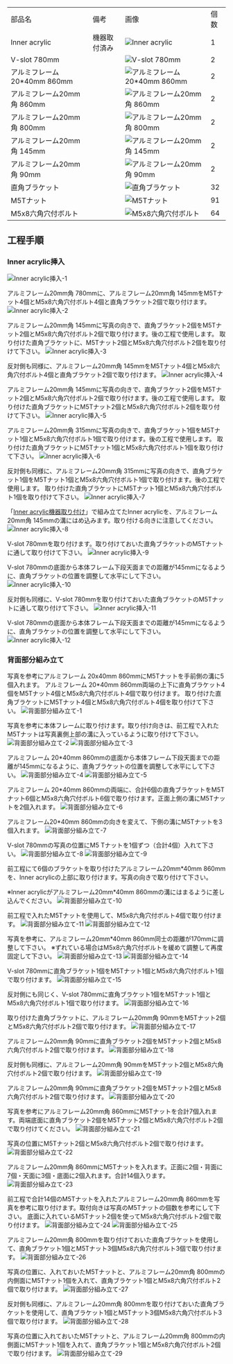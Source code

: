 <table class="packing-list">
    <tbody>
        <tr>
            <td>部品名</td>
            <td>備考</td>
            <td class="packing-img">画像</td>
            <td>個数</td>
        </tr>
        <tr>
            <td>Inner acrylic</td>
            <td>機器取付済み</td>
            <td><img src="./images/04/011.jpg" alt="Inner acrylic"></td>
            <td>1</td>
        </tr>
        <tr>
            <td>V-slot 780mm</td>
            <td></td>
            <td><img src="./images/packing/002.jpg" alt="V-slot 780mm"></td>
            <td>2</td>
        </tr>
        <tr>
            <td>アルミフレーム20*40mm 860mm</td>
            <td></td>
            <td><img src="./images/packing/003.jpg" alt="アルミフレーム20*40mm 860mm"></td>
            <td>2</td>
        </tr>
        <tr>
            <td>アルミフレーム20mm角 860mm</td>
            <td></td>
            <td><img src="./images/packing/004.jpg" alt="アルミフレーム20mm角 860mm"></td>
            <td>2</td>
        </tr>
        <tr>
            <td>アルミフレーム20mm角 800mm</td>
            <td></td>
            <td><img src="./images/packing/006.jpg" alt="アルミフレーム20mm角 800mm"></td>
            <td>2</td>
        </tr>
        <tr>
            <td>アルミフレーム20mm角 145mm</td>
            <td></td>
            <td><img src="./images/packing/012.jpg" alt="アルミフレーム20mm角 145mm"></td>
            <td>2</td>
        </tr>
        <tr>
            <td>アルミフレーム20mm角 90mm</td>
            <td></td>
            <td><img src="./images/packing/013.jpg" alt="アルミフレーム20mm角 90mm"></td>
            <td>2</td>
        </tr>
        <tr>
            <td>直角ブラケット</td>
            <td></td>
            <td><img src="./images/packing/029.jpg" alt="直角ブラケット"></td>
            <td>32</td>
        </tr>
        <tr>
            <td>M5Tナット</td>
            <td></td>
            <td><img src="./images/packing/030.jpg" alt="M5Tナット"></td>
            <td>91</td>
        </tr>
        <tr>
            <td>M5x8六角穴付ボルト</td>
            <td></td>
            <td><img src="./images/packing/031.jpg" alt="M5x8六角穴付ボルト"></td>
            <td>64</td>
        </tr>
    </tbody>
</table>

## 工程手順

### Inner acrylic挿入
<img src="./images/07/001.jpg" alt="Inner acrylic挿入-1">

アルミフレーム20mm角 780mmに、アルミフレーム20mm角 145mmをM5Tナット4個とM5x8六角穴付ボルト4個と直角ブラケット2個で取り付けます。
<img src="./images/07/002.jpg" alt="Inner acrylic挿入-2">

アルミフレーム20mm角 145mmに写真の向きで、直角ブラケット2個をM5Tナット2個とM5x8六角穴付ボルト2個で取り付けます。後の工程で使用します。
取り付けた直角ブラケットに、M5Tナット2個とM5x8六角穴付ボルト2個を取り付けて下さい。
<img src="./images/07/003.jpg" alt="Inner acrylic挿入-3">

反対側も同様に、アルミフレーム20mm角 145mmをM5Tナット4個とM5x8六角穴付ボルト4個と直角ブラケット2個で取り付けます。
<img src="./images/07/004.jpg" alt="Inner acrylic挿入-4">

アルミフレーム20mm角 145mmに写真の向きで、直角ブラケット2個をM5Tナット2個とM5x8六角穴付ボルト2個で取り付けます。後の工程で使用します。
取り付けた直角ブラケットにM5Tナット2個とM5x8六角穴付ボルト2個を取り付けて下さい。
<img src="./images/07/005.jpg" alt="Inner acrylic挿入-5">

アルミフレーム20mm角 315mmに写真の向きで、直角ブラケット1個をM5Tナット1個とM5x8六角穴付ボルト1個で取り付けます。後の工程で使用します。
取り付けた直角ブラケットにM5Tナット1個とM5x8六角穴付ボルト1個を取り付けて下さい。
<img src="./images/07/006.jpg" alt="Inner acrylic挿入-6">

反対側も同様に、アルミフレーム20mm角 315mmに写真の向きで、直角ブラケット1個をM5Tナット1個とM5x8六角穴付ボルト1個で取り付けます。後の工程で使用します。
取り付けた直角ブラケットにM5Tナット1個とM5x8六角穴付ボルト1個を取り付けて下さい。
<img src="./images/07/007.jpg" alt="Inner acrylic挿入-7">

「[Inner acrylic機器取り付け](/manual/fabool-laser-co2-ver4-inner-acrylic-assembly/)」で組み立てたInner acrylicを、アルミフレーム20mm角 145mmの溝にはめ込みます。取り付ける向きに注意してください。
<img src="./images/07/008.jpg" alt="Inner acrylic挿入-8">

V-slot 780mmを取り付けます。取り付けておいた直角ブラケットのM5Tナットに通して取り付けて下さい。
<img src="./images/07/009.jpg" alt="Inner acrylic挿入-9">

V-slot 780mmの底面から本体フレーム下段天面までの距離が145mmになるように、直角ブラケットの位置を調整して水平にして下さい。
<img src="./images/07/010.jpg" alt="Inner acrylic挿入-10">

反対側も同様に、V-slot 780mmを取り付けておいた直角ブラケットのM5Tナットに通して取り付けて下さい。
<img src="./images/07/011.jpg" alt="Inner acrylic挿入-11">

V-slot 780mmの底面から本体フレーム下段天面までの距離が145mmになるように、直角ブラケットの位置を調整して水平にして下さい。
<img src="./images/07/012.jpg" alt="Inner acrylic挿入-12">

### 背面部分組み立て
写真を参考にアルミフレーム 20x40mm 860mmにM5Tナットを手前側の溝に5個入れます。
アルミフレーム 20*40mm 860mm両端の上下に直角ブラケット4個をM5Tナット4個とM5x8六角穴付ボルト4個で取り付けます。
取り付けた直角ブラケットにM5Tナット4個とM5x8六角穴付ボルト4個を取り付けて下さい。
<img src="./images/07/013.jpg" alt="背面部分組み立て-1">

写真を参考に本体フレームに取り付けます。取り付け向きは、前工程で入れたM5Tナットは写真裏側上部の溝に入っているように取り付けて下さい。
<img src="./images/07/014.jpg" alt="背面部分組み立て-2">
<img src="./images/07/015.jpg" alt="背面部分組み立て-3">

アルミフレーム 20*40mm 860mmの底面から本体フレーム下段天面までの距離が145mmになるように、直角ブラケットの位置を調整して水平にして下さい。
<img src="./images/07/016.jpg" alt="背面部分組み立て-4">
<img src="./images/07/017.jpg" alt="背面部分組み立て-5">

アルミフレーム 20*40mm 860mmの両端に、合計6個の直角ブラケットをM5Tナット6個とM5x8六角穴付ボルト6個で取り付けます。正面上側の溝にM5Tナットを2個入れます。
<img src="./images/07/018.jpg" alt="背面部分組み立て-6">

アルミフレーム20*40mm 860mmの向きを変えて、下側の溝にM5Tナットを3個入れます。
<img src="./images/07/019.jpg" alt="背面部分組み立て-7">

V-slot 780mmの写真の位置にM5 Tナットを1個ずつ（合計4個）入れて下さい。
<img src="./images/07/020.jpg" alt="背面部分組み立て-8">
<img src="./images/07/021.jpg" alt="背面部分組み立て-9">

前工程にて6個のブラケットを取り付けたアルミフレーム20mm*40mm 860mmを、Inner acrylicの上部に取り付けます。写真の向きで取り付けて下さい。

※Inner acrylicがアルミフレーム20mm*40mm 860mmの溝にはまるように差し込んでください。
<img src="./images/07/022.jpg" alt="背面部分組み立て-10">

前工程で入れたM5Tナットを使用して、M5x8六角穴付ボルト4個で取り付けます。
<img src="./images/07/023.jpg" alt="背面部分組み立て-11">
<img src="./images/07/024.jpg" alt="背面部分組み立て-12">

写真を参考に、アルミフレーム20mm*40mm 860mm同士の距離が170mmに調整して下さい。
※ずれている場合はM5x8六角穴付ボルトを緩めて調整して再度固定して下さい。
<img src="./images/07/025.jpg" alt="背面部分組み立て-13">
<img src="./images/07/026.jpg" alt="背面部分組み立て-14">

V-slot 780mmに直角ブラケット1個をM5Tナット1個とM5x8六角穴付ボルト1個で取り付けます。
<img src="./images/07/027.jpg" alt="背面部分組み立て-15">

反対側にも同じく、V-slot 780mmに直角ブラケット1個をM5Tナット1個とM5x8六角穴付ボルト1個で取り付けます。
<img src="./images/07/028.jpg" alt="背面部分組み立て-16">

取り付けた直角ブラケットに、アルミフレーム20mm角 90mmをM5Tナット2個とM5x8六角穴付ボルト2個で取り付けます。
<img src="./images/07/029.jpg" alt="背面部分組み立て-17">

アルミフレーム20mm角 90mmに直角ブラケット2個をM5Tナット2個とM5x8六角穴付ボルト2個で取り付けます。
<img src="./images/07/030.jpg" alt="背面部分組み立て-18">

反対側も同様に、アルミフレーム20mm角 90mmをM5Tナット2個とM5x8六角穴付ボルト2個で取り付けます。
<img src="./images/07/031.jpg" alt="背面部分組み立て-19">

アルミフレーム20mm角 90mmに直角ブラケット2個をM5Tナット2個とM5x8六角穴付ボルト2個で取り付けます。
<img src="./images/07/032.jpg" alt="背面部分組み立て-20">

写真を参考にアルミフレーム20mm角 860mmにM5Tナットを合計7個入れます。両端底面に直角ブラケット2個をM5Tナット2個とM5x8六角穴付ボルト2個で取り付けてください。
<img src="./images/07/033.jpg" alt="背面部分組み立て-21">

写真の位置にM5Tナット2個とM5x8六角穴付ボルト2個で取り付けます。
<img src="./images/07/034.jpg" alt="背面部分組み立て-22">

アルミフレーム20mm角 860mmにM5Tナットを入れます。正面に2個・背面に7個・天面に3個・底面に2個入れます。合計14個入ります。
<img src="./images/07/035.jpg" alt="背面部分組み立て-23">

前工程で合計14個のM5Tナットを入れたアルミフレーム20mm角 860mmを写真を参考に取り付けます。取付向きは写真のM5Tナットの個数を参考にして下さい。
底面に入れているM5Tナット2個を使ってM5x8六角穴付ボルト2個で取り付けます。
<img src="./images/07/036.jpg" alt="背面部分組み立て-24">
<img src="./images/07/037.jpg" alt="背面部分組み立て-25">

アルミフレーム20mm角 800mmを取り付けておいた直角ブラケットを使用して、直角ブラケット1個とM5Tナット3個M5x8六角穴付ボルト3個で取り付けます。
<img src="./images/07/038.jpg" alt="背面部分組み立て-26">

写真の位置に、入れておいたM5Tナットと、アルミフレーム20mm角 800mmの内側面にM5Tナット1個を入れて、直角ブラケット1個とM5x8六角穴付ボルト2個で取り付けます。
<img src="./images/07/039.jpg" alt="背面部分組み立て-27">

反対側も同様に、アルミフレーム20mm角 800mmを取り付けておいた直角ブラケットを使用して、直角ブラケット1個とM5Tナット3個M5x8六角穴付ボルト3個で取り付けます。
<img src="./images/07/040.jpg" alt="背面部分組み立て-28">

写真の位置に入れておいたM5Tナットと、アルミフレーム20mm角 800mmの内側面にM5Tナット1個を入れて、直角ブラケット1個とM5x8六角穴付ボルト2個で取り付けます。
<img src="./images/07/041.jpg" alt="背面部分組み立て-29">
